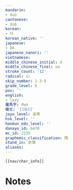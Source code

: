 ```yaml
---
mandarin:
- duò
cantonese:
- do6
korean:
- 타
korean_native: ''
japanese:
- DA
japanese_nanori: ''
vietnamese:
middle_chinese_initial: d
middle_chinese_final: uɑ
stroke_count: '12'
radical: 心
skip_number: 1-3-9
grade_level: 6
pos: ''
english:
- lazy
羅馬字: dwa
韓文: '[[돠]]'
joyo_level: 高等
hsk_level: ''
hanmun_edu_level: ''
danayo_id: 6470
mc_id: 2235
graphemic_classification: 隋
stand_in: 怠惰
aliases:
---
```

```meta-bind-embed
[[nav/char_info]]
```

# Notes
